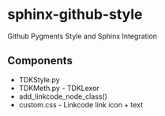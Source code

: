# sphinx-github-style
Github Pygments Style and Sphinx Integration

## Components

* TDKStyle.py
* TDKMeth.py  - TDKLexor
* add_linkcode_node_class()
* custom.css - Linkcode link icon + text
